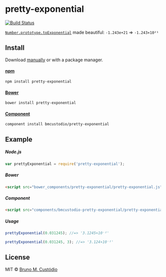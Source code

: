 # pretty-exponential

[![Build Status](https://travis-ci.org/bmcustodio/pretty-exponential.png?branch=master)](https://travis-ci.org/bmcustodio/pretty-exponential)

[`Number.prototype.toExponential`](http://goo.gl/pcx1Tl) made beautiful: `-1.243e+21` ⇒ `-1.243×10²¹`


## Install

Download [manually](https://github.com/bmcustodio/pretty-exponential/releases) or with a package manager.

#### [npm](https://npmjs.org/package/to-single-quotes)

```
npm install pretty-exponential
```

#### [Bower](http://bower.io)

```
bower install pretty-exponential
```

#### [Component](https://github.com/component/component)

```
component install bmcustodio/pretty-exponential
```


## Example

##### Node.js

```js
var prettyExponential = require('pretty-exponential');
```

##### Bower

```html
<script src="bower_components/pretty-exponential/pretty-exponential.js"></script>
```

##### Component

```html
<script src="components/bmcustodio-pretty-exponential/pretty-exponential.js"></script>
```


##### Usage

```js
prettyExponential(0.031245); //=> '3.1245×10⁻²'
```

```js
prettyExponential(0.031245, 3); //=> '3.124×10⁻²'
```


## License

MIT © [Bruno M. Custódio](http://brunomcustodio.com)
